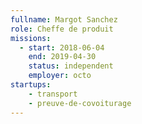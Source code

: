 ```yaml
---
fullname: Margot Sanchez
role: Cheffe de produit
missions:
  - start: 2018-06-04
    end: 2019-04-30
    status: independent
    employer: octo
startups:
    - transport
    - preuve-de-covoiturage
---
```

